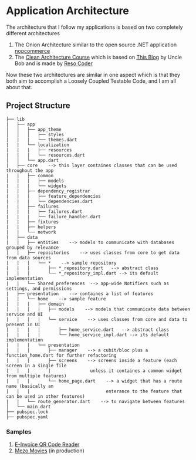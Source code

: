 # Application Architecture
The architecture that I follow my applications is based on two completely different architectures 
1. The Onion Architecture similar to the open source .NET application [nopcommerce](https://docs.nopcommerce.com/en/developer/tutorials/architecture-of-nopCommerce.html) 
2. The [Clean Architecture Course](https://resocoder.com/2019/08/27/flutter-tdd-clean-architecture-course-1-explanation-project-structure/)  which is based on [This Blog](https://blog.cleancoder.com/uncle-bob/2012/08/13/the-clean-architecture.html) by Uncle Bob and is made by [Reso Coder](https://resocoder.com/) 

Now these two architectures are similar in one aspect which is that they both aim to accomplish a Loosely Coupled Testable Code, and I am all about that.

## Project Structure

```
├── lib
|   ├── app
│   │   ├── app_theme
│   │   │   ├── styles
|   |   |   └── themes.dart
|   |   └── localization
|   |   |   ├── resources
|   |   |   └── resources.dart
│   │   └── app.dart
|   ├── core    --> this layer containes classes that can be used throughout the app
|   |   ├── common
|   |   |   ├── models
|   |   |   └── widgets
|   |   ├── dependency_registrar
|   |   |   ├── feature_dependencies
|   |   |   └── dependencies.dart
|   |   ├── failures
|   |   |   ├── failures.dart
|   |   |   └── failure_handler.dart
|   |   ├── fixtures
|   |   ├── helpers
|   |   └── network
|   ├── data 
|   |   ├── entities    --> models to communicate with databases grouped by relevance
|   |   ├── repositories    --> uses classes from core to get data from data sources
|   |   |   └── *    --> sample repository
|   |   |       ├── *_repository.dart   --> abstract class
|   |   |       └── *_repository_impl.dart --> its default implementation
|   |   └── Shared_preferences  --> app-wide Notifiers such as settings, and permissions 
|   ├── presentation    --> containes a list of features
|   |   └── home    --> sample feature
|   |   |   ├── domain    
|   |   |   |   ├── models    --> models that communicate data between service and UI
|   |   |   |   └── service    --> uses classes from core and data to present in UI
|   |   |   |       ├── home_service.dart   --> abstract class
|   |   |   |       └── home_service_impl.dart --> its default implementation
|   |   |   └── presentation  
|   |   |       ├── manager    --> a cubit/bloc plus a function_home.dart for further refactoring
|   |   |       ├── screens    --> screens inside a feature (each screen in a single file 
|   |   |       |               unless it containes a common widget from multiple features)
|   |   |       └── home_page.dart    --> a widget that has a route name (basically an 
|   |   |                             enterance to the feature that can be used in other features)
|   |   └── route_generator.dart    --> to navigate between features
│   └── main.dart
├── pubspec.lock
├── pubspec.yaml
```

### Samples
1. [E-Invoice QR Code Reader](https://github.com/Mezo0099/e_invoice_qrcode_reader)
2. [Mezo Movies](https://github.com/Mezo0099/mezo_movies) (in production)

